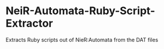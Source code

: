 # NeiR-Automata-Ruby-Script-Extractor
Extracts Ruby scripts out of NieR:Automata from the DAT files
